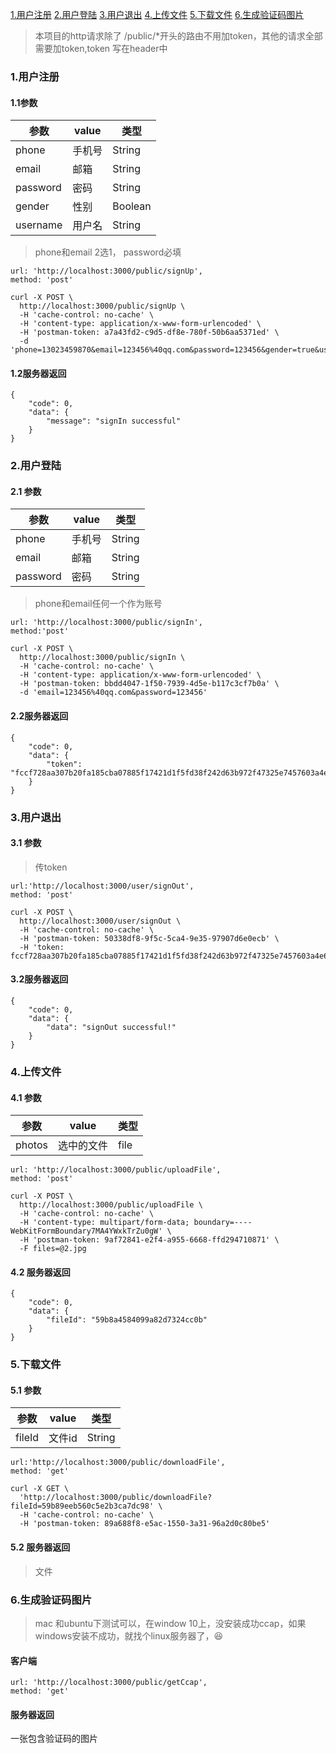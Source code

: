 [1.用户注册](#id1)
[2.用户登陆](#id2)
[3.用户退出](#id3)
[4.上传文件](#id4)
[5.下载文件](#id5)
[6.生成验证码图片](#id6)

> 本项目的http请求除了 /public/*开头的路由不用加token，其他的请求全部需要加token,token 写在header中
### <span id="id1">1.用户注册 </span>
#### 1.1参数
|参数|value|类型|
|----|----|---|
|phone|手机号|String|
|email|邮箱|String|
|password|密码|String|
|gender|性别|Boolean|
|username|用户名|String|
> phone和email 2选1， password必填
```
url: 'http://localhost:3000/public/signUp',
method: 'post'
```

```
curl -X POST \
  http://localhost:3000/public/signUp \
  -H 'cache-control: no-cache' \
  -H 'content-type: application/x-www-form-urlencoded' \
  -H 'postman-token: a7a43fd2-c9d5-df8e-780f-50b6aa5371ed' \
  -d 'phone=13023459870&email=123456%40qq.com&password=123456&gender=true&username=tom'
```
#### 1.2服务器返回
```
{
    "code": 0,
    "data": {
        "message": "signIn successful"
    }
}
```
### <span id="id2">2.用户登陆</span>
#### 2.1 参数
|参数|value|类型|
|----|----|---|
|phone|手机号|String|
|email|邮箱|String|
|password|密码|String|
> phone和email任何一个作为账号
```
url: 'http://localhost:3000/public/signIn',
method:'post'
```
```
curl -X POST \
  http://localhost:3000/public/signIn \
  -H 'cache-control: no-cache' \
  -H 'content-type: application/x-www-form-urlencoded' \
  -H 'postman-token: bbdd4047-1f50-7939-4d5e-b117c3cf7b0a' \
  -d 'email=123456%40qq.com&password=123456'
```
#### 2.2服务器返回
```
{
    "code": 0,
    "data": {
        "token": "fccf728aa307b20fa185cba07885f17421d1f5fd38f242d63b972f47325e7457603a4e6bbcdec796"
    }
}
```
### <span id="id3">3.用户退出</span>
#### 3.1 参数
> 传token
```
url:'http://localhost:3000/user/signOut',
method: 'post'
```
```
curl -X POST \
  http://localhost:3000/user/signOut \
  -H 'cache-control: no-cache' \
  -H 'postman-token: 50338df8-9f5c-5ca4-9e35-97907d6e0ecb' \
  -H 'token: fccf728aa307b20fa185cba07885f17421d1f5fd38f242d63b972f47325e7457603a4e6bbcdec796'
```
#### 3.2服务器返回
```
{
    "code": 0,
    "data": {
        "data": "signOut successful!"
    }
}
```
### <span id="id4">4.上传文件</span>
#### 4.1 参数
|参数|value|类型|
|----|----|---|
|photos|选中的文件|file|

```
url: 'http://localhost:3000/public/uploadFile',
method: 'post'
```
```
curl -X POST \
  http://localhost:3000/public/uploadFile \
  -H 'cache-control: no-cache' \
  -H 'content-type: multipart/form-data; boundary=----WebKitFormBoundary7MA4YWxkTrZu0gW' \
  -H 'postman-token: 9af72841-e2f4-a955-6668-ffd294710871' \
  -F files=@2.jpg
```
#### 4.2  服务器返回
```
{
    "code": 0,
    "data": {
        "fileId": "59b8a4584099a82d7324cc0b"
    }
}
```
### <span id="id5">5.下载文件</span>
#### 5.1 参数
|参数|value|类型|
|----|----|---|
|fileId|文件id|String|
```
url:'http://localhost:3000/public/downloadFile',
method: 'get'
```
```
curl -X GET \
  'http://localhost:3000/public/downloadFile?fileId=59b89eeb560c5e2b3ca7dc98' \
  -H 'cache-control: no-cache' \
  -H 'postman-token: 89a688f8-e5ac-1550-3a31-96a2d0c80be5'
```
#### 5.2 服务器返回
> 文件
### <span id="id6">6.生成验证码图片</span>
> mac 和ubuntu下测试可以，在window 10上，没安装成功ccap，如果windows安装不成功，就找个linux服务器了，😆
#### 客户端
```
url: 'http://localhost:3000/public/getCcap',
method: 'get'
```
#### 服务器返回
一张包含验证码的图片
